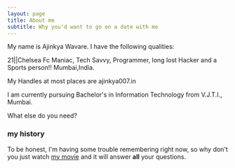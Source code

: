 ```yaml
---
layout: page
title: About me
subtitle: Why you'd want to go on a date with me
---
```


My name is Ajinkya Wavare. I have the following qualities:  

21||Chelsea Fc Maniac, Tech Savvy, Programmer, long lost Hacker and a Sports person!! Mumbai,India.  

My Handles at most places are ajinkya007.in  

I am currently pursuing Bachelor's in Information Technology from V.J.T.I., Mumbai.  

What else do you need?

### my history

To be honest, I'm having some trouble remembering right now, so why don't you just watch [my movie](http://en.wikipedia.org/wiki/The_Princess_Bride_%28film%29) and it will answer **all** your questions.
